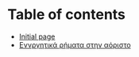 # Table of contents

* [Initial page](README.md)
* [Εννργητικά ρήματα στην αόριστο](past/active.md)

